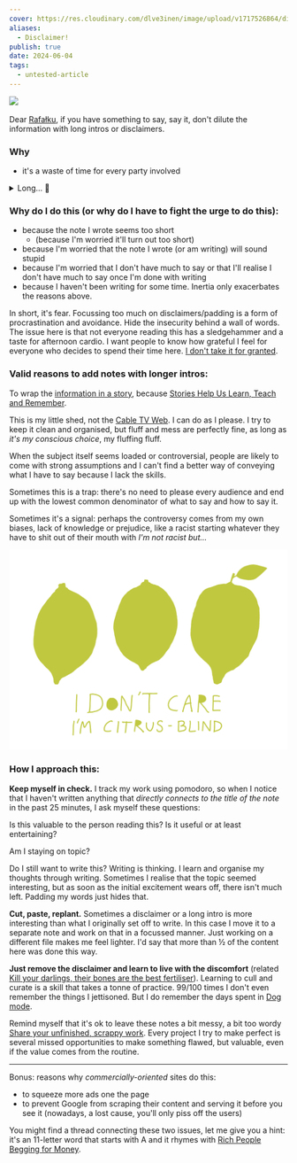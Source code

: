 ```yaml
---
cover: https://res.cloudinary.com/dlve3inen/image/upload/v1717526864/disclaimer-cover_w8d4sn.png
aliases:
  - Disclaimer!
publish: true
date: 2024-06-04
tags:
  - untested-article
---
```

![](whatever-fuckit-bird.avif)

Dear [Rafałku](<../Rafałku>), if you have something to say, say it, don't dilute the information with long intros or disclaimers.

### Why

- it's a waste of time for every party involved

<details>
<summary>Long... 🐍</summary>
Long disclaimers are the equivalent of your relationship with that one neighbour you see every day but never say hi to them, because you forgot to do it once and now it feels a bit awkward and weirdly, unnecessarily scary. Christ, get over this, Dante was younger than you when he was hanging out with Virgil (Midway upon the journey of his life he found himself within a forest dark, for he had strayed from the right path). Dude, I see what you're doing here! Oh come on!
</details>

### Why do I do this (or why do I have to fight the urge to do this):

- because the note I wrote seems too short
	- (because I'm worried it'll turn out too short)
- because I'm worried that the note I wrote (or am writing) will sound stupid
- because I'm worried that I don't have much to say or that I'll realise I don't have much to say once I'm done with writing 
- because I haven't been writing for some time. Inertia only exacerbates the reasons above.

In short, it's fear. Focussing too much on disclaimers/padding is a form of procrastination and avoidance. Hide the insecurity behind a wall of words. The issue here is that not everyone reading this has a sledgehammer and a taste for afternoon cardio. I want people to know how grateful I feel for everyone who decides to spend their time here. [I don't take it for granted](<../111>). 

### Valid reasons to add notes with longer intros:

To wrap the [information in a story](<../Projects and apps I built for my own well-being>), because [Stories Help Us Learn, Teach and Remember](<../Stories Help Us Learn, Teach and Remember>).

This is my little shed, not the [Cable TV Web](<../Cable TV Web>). I can do as I please. I try to keep it clean and organised, but fluff and mess are perfectly fine, as long as *it's my conscious choice*, my fluffing fluff.

When the subject itself seems loaded or controversial, people are likely to come with strong assumptions and I can't find a better way of conveying what I have to say because I lack the skills.

Sometimes this is a trap: there's no need to please every audience and end up with the lowest common denominator of what to say and how to say it.

Sometimes it's a signal: perhaps the controversy comes from my own biases, lack of knowledge or prejudice, like a racist starting whatever they have to shit out of their mouth with *I'm not racist but...*

![](citrus-blind.webp)

### How I approach this:

**Keep myself in check.** I track my work using pomodoro, so when I notice that I haven't written anything that *directly connects to the title of the note* in the past 25 minutes, I ask myself these questions:

Is this valuable to the person reading this? Is it useful or at least entertaining?

Am I staying on topic?  

Do I still want to write this? Writing is thinking. I learn and organise my thoughts through writing. Sometimes I realise that the topic seemed interesting, but as soon as the initial excitement wears off, there isn't much left. Padding my words just hides that.

**Cut, paste, replant.** Sometimes a disclaimer or a long intro is more interesting than what I originally set off to write. In this case I move it to a separate note and work on that in a focussed manner. Just working on a different file makes me feel lighter. I'd say that more than ½ of the content here was done this way.

**Just remove the disclaimer and learn to live with the discomfort** (related [Kill your darlings, their bones are the best fertiliser](<../Kill your darlings, their bones are the best fertiliser>)). Learning to cull and curate is a skill that takes a tonne of practice. 99/100 times I don't even remember the things I jettisoned. But I do remember the days spent in [Dog mode](<../Dog mode>).

Remind myself that it's ok to leave these notes a bit messy, a bit too wordy [Share your unfinished, scrappy work](<../Share your unfinished, scrappy work>). Every project I try to make perfect is several missed opportunities to make something flawed, but valuable, even if the value comes from the routine.


---

Bonus: reasons why *commercially-oriented* sites do this:

- to squeeze more ads one the page
- to prevent Google from scraping their content and serving it before you see it (nowadays, a lost cause, you'll only piss off the users)

You might find a thread connecting these two issues, let me give you a hint: it's an 11-letter word that starts with A and it rhymes with [Rich People Begging for Money](<../Advertising>).
